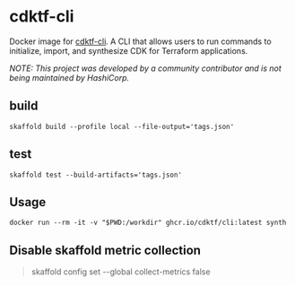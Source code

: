 
# cdktf-cli
Docker image for [cdktf-cli](https://github.com/hashicorp/terraform-cdk/tree/main/packages/cdktf-cli). A CLI that allows users to run commands to initialize, import, and synthesize CDK for Terraform applications.

_NOTE: This project was developed by a community contributor and is not being maintained by HashiCorp._

## build
```
skaffold build --profile local --file-output='tags.json'
```

## test
```
skaffold test --build-artifacts='tags.json'
```

## Usage
```
docker run --rm -it -v "$PWD:/workdir" ghcr.io/cdktf/cli:latest synth
```

## Disable skaffold metric collection
> skaffold config set --global collect-metrics false
